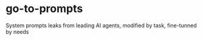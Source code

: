 # go-to-prompts
System prompts leaks from leading AI agents, modified by task, fine-tunned by needs

